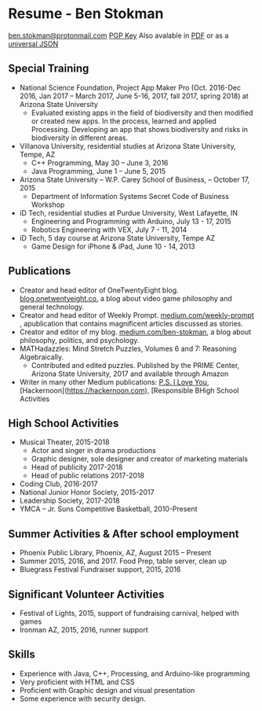 # Resume - Ben Stokman
ben.stokman@protonmail.com [PGP Key](https://benstokman.me/keys/ben.stokman@protonmail.com.txt)
Also avalable in [PDF](https://benstokman.me/resume.pdf) or as a [universal JSON](https://benstokman.me/resume.json)

## Special Training
* National Science Foundation, Project App Maker Pro (Oct. 2016-Dec 2016, Jan 2017 – March 2017, June 5-16, 2017, fall 2017, spring 2018) at Arizona State University
  * Evaluated existing apps in the field of biodiversity and then modified or created new apps. In the process, learned and applied Processing. Developing an app that shows biodiversity and risks in biodiversity in different areas.
* Villanova University, residential studies at Arizona State University, Tempe, AZ
  * C++ Programming, May 30 – June 3, 2016
  * Java Programming, June 1 – June 5, 2015
* Arizona State University – W.P. Carey School of Business, – October 17, 2015
  * Department of Information Systems Secret Code of Business Workshop
* iD Tech, residential studies at Purdue University, West Lafayette, IN
  * Engineering and Programming with Arduino, July 13 - 17, 2015
  * Robotics Engineering with VEX, July 7 - 11, 2014
* iD Tech, 5 day course at Arizona State University, Tempe AZ
  * Game Design for iPhone & iPad, June 10 - 14, 2013

## Publications
* Creator and head editor of OneTwentyEight blog. [blog.onetwentyeight.co​](https://​blog.onetwentyeight.co), a blog about video game philosophy and general technology.
* Creator and head editor of Weekly Prompt. [medium.com/weekly-prompt​](https://​medium.com/weeklyprompt), apublication that contains magnificent articles discussed as stories.
* Creator and editor of my blog. [medium.com/ben-stokman​](https://​medium.com/ben-stokman), a blog about philosophy, politics, and psychology.
* MATHadazzles: Mind Stretch Puzzles, Volumes 6 and 7: Reasoning Algebraically.
  * Contributed and edited puzzles. Published by the PRIME Center, Arizona State University, 2017 and available through Amazon
* Writer in many other Medium publications: [​P.S. I Love You](https://psiloveyou.xyz)​, ​[Hackernoon]​(https://hackernoon.com), [Responsible BHigh School Activities

## High School Activities
* Musical Theater, 2015-2018
  * Actor and singer in drama productions
  * Graphic designer, sole designer and creator of marketing materials
  * Head of publicity 2017-2018
  * Head of public relations 2017-2018
* Coding Club, 2016-2017
* National Junior Honor Society, 2015-2017
* Leadership Society, 2017-2018
* YMCA – Jr. Suns Competitive Basketball, 2010-Present

## Summer Activities & After school employment
* Phoenix Public Library, Phoenix, AZ, August 2015 – Present
* Summer 2015, 2016, and 2017. Food Prep, table server, clean up
* Bluegrass Festival Fundraiser support, 2015, 2016

## Significant Volunteer Activities
* Festival of Lights, 2015, support of fundraising carnival, helped with games
* Ironman AZ, 2015, 2016, runner support

## Skills
* Experience with Java, C++, Processing, and Arduino-like programming
* Very proficient with HTML and CSS
* Proficient with Graphic design and visual presentation
* Some experience with security design.
